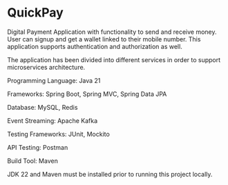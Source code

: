 # QuickPay
Digital Payment Application with functionality to send and receive money. User can signup and get a wallet linked to their mobile number. This application supports authentication and authorization as well.

The application has been divided into different services in order to support microservices architecture.

Programming Language: Java 21

Frameworks: Spring Boot, Spring MVC, Spring Data JPA

Database: MySQL, Redis

Event Streaming: Apache Kafka

Testing Frameworks: JUnit, Mockito

API Testing: Postman

Build Tool: Maven

JDK 22 and Maven must be installed prior to running this project locally.
